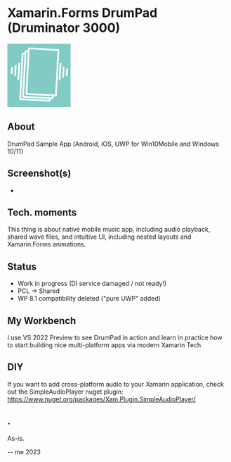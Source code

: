 # Xamarin.Forms DrumPad (Druminator 3000)
![Druminator 3000](Images/logo.png)

## About
DrumPad Sample App (Android, iOS, UWP for Win10Mobile and Windows 10/11)

## Screenshot(s)
-

## Tech. moments

This thing is about native mobile music app, including audio playback, shared wave files, 
and intuitive UI, including nested layouts and Xamarin.Forms animations.

## Status
- Work in progress (DI service damaged / not ready!)
- PCL -> Shared
- WP 8.1 compatibility deleted ("pure UWP" added)

## My Workbench
I use VS 2022 Preview to see DrumPad in action and learn in practice 
how to start building nice multi-platform apps via modern Xamarin Tech

## DIY
If you want to add cross-platform audio to your Xamarin application, check out the SimpleAudioPlayer 
nuget plugin: https://www.nuget.org/packages/Xam.Plugin.SimpleAudioPlayer/

## .
As-is.

-- me 2023
